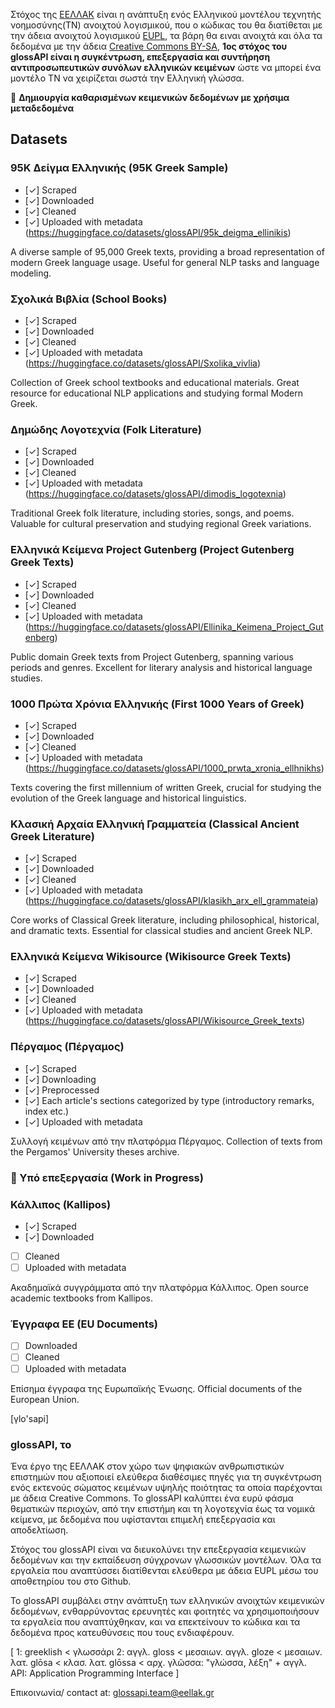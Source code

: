 Στόχος της [ΕΕΛΛΑΚ](https://eellak.gr/) είναι η ανάπτυξη ενός Ελληνικού μοντέλου τεχνητής νοημοσύνης(ΤΝ) ανοιχτού λογισμικού, που ο κώδικας του θα διατίθεται με την άδεια ανοιχτού λογισμικού [EUPL](https://eupl.eu/), τα βάρη θα ειναι ανοιχτά και όλα τα δεδομένα με την άδεια [Creative Commons BY-SA](https://creativecommons.org/licenses/by-sa/4.0/), **1ος στόχος του glossAPI είναι η συγκέντρωση, επεξεργασία και συντήρηση αντιπροσωπευτικών συνόλων ελληνικών κειμένων** ώστε να μπορεί ένα μοντέλο ΤΝ να χειρίζεται σωστά την Ελληνική γλώσσα. 

:rocket: **Δημιουργία καθαρισμένων κειμενικών δεδομένων με χρήσιμα μεταδεδομένα**

## Datasets

### 95Κ Δείγμα Ελληνικής (95K Greek Sample)
- [✓] Scraped
- [✓] Downloaded
- [✓] Cleaned
- [✓] Uploaded with metadata (https://huggingface.co/datasets/glossAPI/95k_deigma_ellinikis)

A diverse sample of 95,000 Greek texts, providing a broad representation of modern Greek language usage. Useful for general NLP tasks and language modeling.

### Σχολικά Βιβλία (School Books)
- [✓] Scraped
- [✓] Downloaded
- [✓] Cleaned
- [✓] Uploaded with metadata (https://huggingface.co/datasets/glossAPI/Sxolika_vivlia)

Collection of Greek school textbooks and educational materials. Great resource for educational NLP applications and studying formal Modern Greek.

### Δημώδης Λογοτεχνία (Folk Literature)
- [✓] Scraped
- [✓] Downloaded
- [✓] Cleaned
- [✓] Uploaded with metadata (https://huggingface.co/datasets/glossAPI/dimodis_logotexnia)

Traditional Greek folk literature, including stories, songs, and poems. Valuable for cultural preservation and studying regional Greek variations.

### Ελληνικά Κείμενα Project Gutenberg (Project Gutenberg Greek Texts)
- [✓] Scraped
- [✓] Downloaded
- [✓] Cleaned
- [✓] Uploaded with metadata (https://huggingface.co/datasets/glossAPI/Ellinika_Keimena_Project_Gutenberg)

Public domain Greek texts from Project Gutenberg, spanning various periods and genres. Excellent for literary analysis and historical language studies.

### 1000 Πρώτα Χρόνια Ελληνικής (First 1000 Years of Greek)
- [✓] Scraped
- [✓] Downloaded
- [✓] Cleaned
- [✓] Uploaded with metadata (https://huggingface.co/datasets/glossAPI/1000_prwta_xronia_ellhnikhs)

Texts covering the first millennium of written Greek, crucial for studying the evolution of the Greek language and historical linguistics.

### Κλασική Αρχαία Ελληνική Γραμματεία (Classical Ancient Greek Literature)
- [✓] Scraped
- [✓] Downloaded
- [✓] Cleaned
- [✓] Uploaded with metadata (https://huggingface.co/datasets/glossAPI/klasikh_arx_ell_grammateia)

Core works of Classical Greek literature, including philosophical, historical, and dramatic texts. Essential for classical studies and ancient Greek NLP.

### Ελληνικά Κείμενα Wikisource (Wikisource Greek Texts)
- [✓] Scraped
- [✓] Downloaded
- [✓] Cleaned
- [✓] Uploaded with metadata (https://huggingface.co/datasets/glossAPI/Wikisource_Greek_texts)

### Πέργαμος (Πέργαμος)
- [✓] Scraped
- [✓] Downloading
- [✓] Preprocessed
- [✓] Each article's sections categorized by type (introductory remarks, index etc.)
- [✓] Uploaded with metadata

Συλλογή κειμένων από την πλατφόρμα Πέργαμος. Collection of texts from the Pergamos' University theses archive.

### :construction: Υπό επεξεργασία (Work in Progress)

### Κάλλιπος (Kallipos)
- [✓] Scraped
- [✓] Downloaded
- [ ] Cleaned
- [ ] Uploaded with metadata

Ακαδημαϊκά συγγράμματα από την πλατφόρμα Κάλλιπος. Open source academic textbooks from Kallipos.

### Έγγραφα ΕΕ (EU Documents)
- [ ] Downloaded
- [ ] Cleaned
- [ ] Uploaded with metadata

Επίσημα έγγραφα της Ευρωπαϊκής Ένωσης. Official documents of the European Union.

[γlo'sapi]

### glossAPI, το

  Ένα έργο της ΕΕΛΛΑΚ στον χώρο των ψηφιακών ανθρωπιστικών επιστημών που αξιοποιεί ελεύθερα διαθέσιμες πηγές για τη συγκέντρωση ενός εκτενούς σώματος κειμένων υψηλής ποιότητας τα οποία παρέχονται με άδεια Creative Commons. Το glossAPI καλύπτει ένα ευρύ φάσμα θεματικών περιοχών, από την επιστήμη και τη λογοτεχνία έως τα νομικά κείμενα, με δεδομένα που υφίστανται επιμελή επεξεργασία και αποδελτίωση.

  Στόχος του glossAPI είναι να διευκολύνει την επεξεργασία κειμενικών δεδομένων και την εκπαίδευση σύγχρονων γλωσσικών μοντέλων. Όλα τα εργαλεία που αναπτύσσει διατίθενται ελεύθερα με άδεια EUPL μέσω του αποθετηρίου του στο Github.

  Το glossAPI συμβάλει στην ανάπτυξη των ελληνικών ανοιχτών κειμενικών δεδομένων, ενθαρρύνοντας ερευνητές και φοιτητές να χρησιμοποιήσουν τα εργαλεία που αναπτύχθηκαν, και να επεκτείνουν το κώδικα και τα δεδομένα προς κατευθύνσεις που τους ενδιαφέρουν.

[ 1: greeklish < γλωσσάρι 2: αγγλ. gloss < μεσαιων. αγγλ. gloze < μεσαιων. λατ. glōsa < κλασ. λατ. glōssa < αρχ. γλῶσσα: "γλώσσα, λέξη" + αγγλ. API: Application Programming Interface ]

Επικοινωνία/ contact at: glossapi.team@eellak.gr
